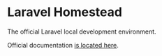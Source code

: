 # Laravel Homestead

The official Laravel local development environment.

Official documentation [is located here](http://laravel.com/docs/homestead?version=4.2).
